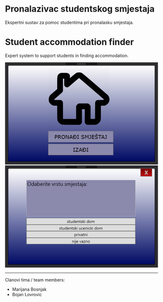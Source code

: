 # Pronalazivac studentskog smjestaja
Ekspertni sustav za pomoc studentima pri pronalasku smjestaja.

# Student accommodation finder
Expert system to support students in finding accommodation.

![alt text](Wallpaper.png)

**************************************************************
Clanovi tima / team members:
- Marijana Bosnjak
- Bojan Lovrovic
